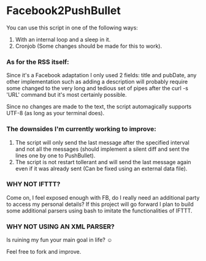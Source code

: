 Facebook2PushBullet
===================

You can use this script in one of the following ways:
1. With an internal loop and a sleep in it.
2. Cronjob (Some changes should be made for this to work).

### As for the RSS itself:

Since it's a Facebook adaptation I only used 2 fields: title and pubDate, any other implementation such as
adding a description will probably require some changed to the very long and tedious set of pipes after
the curl -s 'URL' command but it's most certainly possible.

Since no changes are made to the text, the script automagically supports UTF-8 (as long as your terminal does).

### The downsides I'm currently working to improve:

1. The script will only send the last message after the specified interval and not all the messages (should implement a silent diff and sent the lines one by one to PushBullet).
2. The script is not restart tollerant and will send the last message again even if it was already sent (Can be fixed using an external data file).


### WHY NOT IFTTT?

Come on, I feel exposed enough with FB, do I really need an additional party to access my personal details?
If this project will go forward I plan to build some additional parsers using bash to imitate the functionalities of IFTTT.

### WHY NOT USING AN XML PARSER?

Is ruining my fun your main goal in life? ☺

Feel free to fork and improve.
